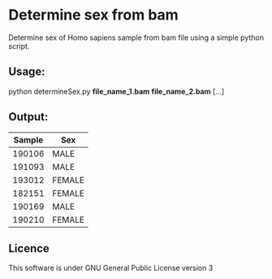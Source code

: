 # Determine sex from bam
Determine sex of Homo sapiens sample from bam file using a simple python script.

## Usage:
python determineSex.py **file_name_1.bam** **file_name_2.bam** [...]

## Output:

|	Sample	|	Sex	|
| ---  | ---  |
|	190106	|	MALE	|
|	191093	|	MALE	|
|	193012	|	FEMALE	|
|	182151	|	FEMALE	|
|	190169	|	MALE	|
|	190210	|	FEMALE	|

## Licence

This software is under 
GNU General Public License version 3
